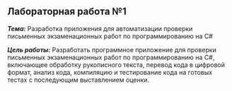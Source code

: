 Лабораторная работа №1
------
***Тема:*** Разработка приложения для автоматизации проверки письменных экзаменационных работ по программированию на C#

***Цель работы:*** Разработать программное приложение для проверки письменных экзаменационных работ по программированию на C#, включающее обработку рукописного текста, перевод кода в цифровой формат, анализ кода, компиляцию и тестирование кода на готовых тестах с последующим выставлением оценки.

